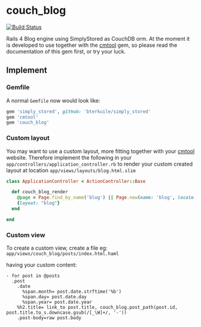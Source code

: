 couch\_blog
==========

[![Build Status](https://secure.travis-ci.org/bterkuile/couch_blog.png)](http://travis-ci.org/bterkuile/couch\_blog)

Rails 4 Blog engine using SimplyStored as CouchDB orm. At the moment it
is developed to use together with the
[cmtool](https://github.com/bterkuile/cmtool) gem, so please read the
documentation of this gem first, or try your luck.

## Implement

### Gemfile
A normal `Gemfile` now would look like:

```ruby
gem 'simply_stored', github: 'bterkuile/simply_stored'
gem 'cmtool'
gem 'couch_blog'
```

### Custom layout
You may want to use a custom layout, more fitting together with your
[cmtool](https://github.com/bterkuile/cmtool) website.
Therefore implement the following in your
`app/controllers/application_controller.rb` to render your custom
created layout at location `app/views/layouts/blog.html.slim`
```ruby
class ApplicationController < ActionController::Base

  def couch_blog_render
    @page = Page.find_by_name('blog') || Page.new(name: 'blog', locale: I18n.locale)
    {layout: "blog"}
  end

end
```

### Custom view
To create a custom view, create a file eg:
`app/views/couch_blog/posts/index.html.haml`

having your custom content:
```haml
- for post in @posts
  .post
    .date
      %span.month= post.date.strftime('%b')
      %span.day= post.date.day
      %span.year= post.date.year
    %h2.title= link_to post.title, couch_blog.post_path(post.id, post.title.to_s.downcase.gsub(/[_\W]+/, '-'))
    .post-body=raw post.body

```
